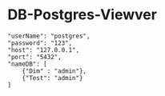 # DB-Postgres-Viewver
 
    "userName": "postgres",
    "password": "123",
    "host": "127.0.0.1",
    "port": "5432",
    "nameDB": [
        {"Dim" : "admin"},
        {"Test": "admin"}
    ]

